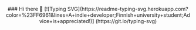 <p align="center">
 ### Hi there 👋
 [![Typing SVG](https://readme-typing-svg.herokuapp.com?color=%23FF6961&lines=A+indie+developer;Finnish+university+student;Advice+is+appreciated!)]      (https://git.io/typing-svg)
 </p>

<!--
**voidorsomething/voidorsomething** is a ✨ _special_ ✨ repository because its `README.md` (this file) appears on your GitHub profile.

Here are some ideas to get you started:

- 🔭 I’m currently working on ...
- 🌱 I’m currently learning ...
- 👯 I’m looking to collaborate on ...
- 🤔 I’m looking for help with ...
- 💬 Ask me about ...
- 📫 How to reach me: ...
- 😄 Pronouns: ...
- ⚡ Fun fact: ...
-->

